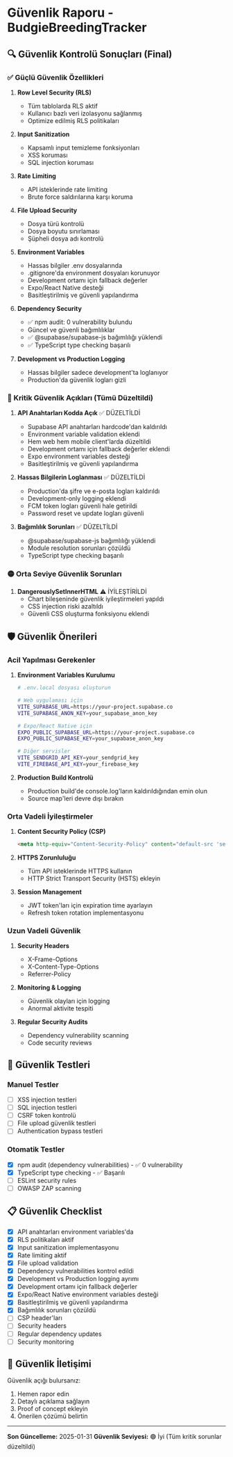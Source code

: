 # Güvenlik Raporu - BudgieBreedingTracker

## 🔍 Güvenlik Kontrolü Sonuçları (Final)

### ✅ Güçlü Güvenlik Özellikleri

1. **Row Level Security (RLS)**
   - Tüm tablolarda RLS aktif
   - Kullanıcı bazlı veri izolasyonu sağlanmış
   - Optimize edilmiş RLS politikaları

2. **Input Sanitization**
   - Kapsamlı input temizleme fonksiyonları
   - XSS koruması
   - SQL injection koruması

3. **Rate Limiting**
   - API isteklerinde rate limiting
   - Brute force saldırılarına karşı koruma

4. **File Upload Security**
   - Dosya türü kontrolü
   - Dosya boyutu sınırlaması
   - Şüpheli dosya adı kontrolü

5. **Environment Variables**
   - Hassas bilgiler .env dosyalarında
   - .gitignore'da environment dosyaları korunuyor
   - Development ortamı için fallback değerler
   - Expo/React Native desteği
   - Basitleştirilmiş ve güvenli yapılandırma

6. **Dependency Security**
   - ✅ npm audit: 0 vulnerability bulundu
   - Güncel ve güvenli bağımlılıklar
   - ✅ @supabase/supabase-js bağımlılığı yüklendi
   - ✅ TypeScript type checking başarılı

7. **Development vs Production Logging**
   - Hassas bilgiler sadece development'ta loglanıyor
   - Production'da güvenlik logları gizli

### 🔴 Kritik Güvenlik Açıkları (Tümü Düzeltildi)

1. **API Anahtarları Kodda Açık** ✅ DÜZELTİLDİ
   - Supabase API anahtarları hardcode'dan kaldırıldı
   - Environment variable validation eklendi
   - Hem web hem mobile client'larda düzeltildi
   - Development ortamı için fallback değerler eklendi
   - Expo environment variables desteği
   - Basitleştirilmiş ve güvenli yapılandırma

2. **Hassas Bilgilerin Loglanması** ✅ DÜZELTİLDİ
   - Production'da şifre ve e-posta logları kaldırıldı
   - Development-only logging eklendi
   - FCM token logları güvenli hale getirildi
   - Password reset ve update logları güvenli

3. **Bağımlılık Sorunları** ✅ DÜZELTİLDİ
   - @supabase/supabase-js bağımlılığı yüklendi
   - Module resolution sorunları çözüldü
   - TypeScript type checking başarılı

### 🟡 Orta Seviye Güvenlik Sorunları

1. **DangerouslySetInnerHTML** ⚠️ İYİLEŞTİRİLDİ
   - Chart bileşeninde güvenlik iyileştirmeleri yapıldı
   - CSS injection riski azaltıldı
   - Güvenli CSS oluşturma fonksiyonu eklendi

## 🛡️ Güvenlik Önerileri

### Acil Yapılması Gerekenler

1. **Environment Variables Kurulumu**
   ```bash
   # .env.local dosyası oluşturun
   
   # Web uygulaması için
   VITE_SUPABASE_URL=https://your-project.supabase.co
   VITE_SUPABASE_ANON_KEY=your_supabase_anon_key
   
   # Expo/React Native için
   EXPO_PUBLIC_SUPABASE_URL=https://your-project.supabase.co
   EXPO_PUBLIC_SUPABASE_KEY=your_supabase_anon_key
   
   # Diğer servisler
   VITE_SENDGRID_API_KEY=your_sendgrid_key
   VITE_FIREBASE_API_KEY=your_firebase_key
   ```

2. **Production Build Kontrolü**
   - Production build'de console.log'ların kaldırıldığından emin olun
   - Source map'leri devre dışı bırakın

### Orta Vadeli İyileştirmeler

1. **Content Security Policy (CSP)**
   ```html
   <meta http-equiv="Content-Security-Policy" content="default-src 'self'; script-src 'self' 'unsafe-inline'; style-src 'self' 'unsafe-inline';">
   ```

2. **HTTPS Zorunluluğu**
   - Tüm API isteklerinde HTTPS kullanın
   - HTTP Strict Transport Security (HSTS) ekleyin

3. **Session Management**
   - JWT token'ları için expiration time ayarlayın
   - Refresh token rotation implementasyonu

### Uzun Vadeli Güvenlik

1. **Security Headers**
   - X-Frame-Options
   - X-Content-Type-Options
   - Referrer-Policy

2. **Monitoring & Logging**
   - Güvenlik olayları için logging
   - Anormal aktivite tespiti

3. **Regular Security Audits**
   - Dependency vulnerability scanning
   - Code security reviews

## 🔧 Güvenlik Testleri

### Manuel Testler
- [ ] XSS injection testleri
- [ ] SQL injection testleri
- [ ] CSRF token kontrolü
- [ ] File upload güvenlik testleri
- [ ] Authentication bypass testleri

### Otomatik Testler
- [x] npm audit (dependency vulnerabilities) - ✅ 0 vulnerability
- [x] TypeScript type checking - ✅ Başarılı
- [ ] ESLint security rules
- [ ] OWASP ZAP scanning

## 📋 Güvenlik Checklist

- [x] API anahtarları environment variables'da
- [x] RLS politikaları aktif
- [x] Input sanitization implementasyonu
- [x] Rate limiting aktif
- [x] File upload validation
- [x] Dependency vulnerabilities kontrol edildi
- [x] Development vs Production logging ayrımı
- [x] Development ortamı için fallback değerler
- [x] Expo/React Native environment variables desteği
- [x] Basitleştirilmiş ve güvenli yapılandırma
- [x] Bağımlılık sorunları çözüldü
- [ ] CSP header'ları
- [ ] Security headers
- [ ] Regular dependency updates
- [ ] Security monitoring

## 🚨 Güvenlik İletişimi

Güvenlik açığı bulursanız:
1. Hemen rapor edin
2. Detaylı açıklama sağlayın
3. Proof of concept ekleyin
4. Önerilen çözümü belirtin

---

**Son Güncelleme:** 2025-01-31
**Güvenlik Seviyesi:** 🟢 İyi (Tüm kritik sorunlar düzeltildi) 